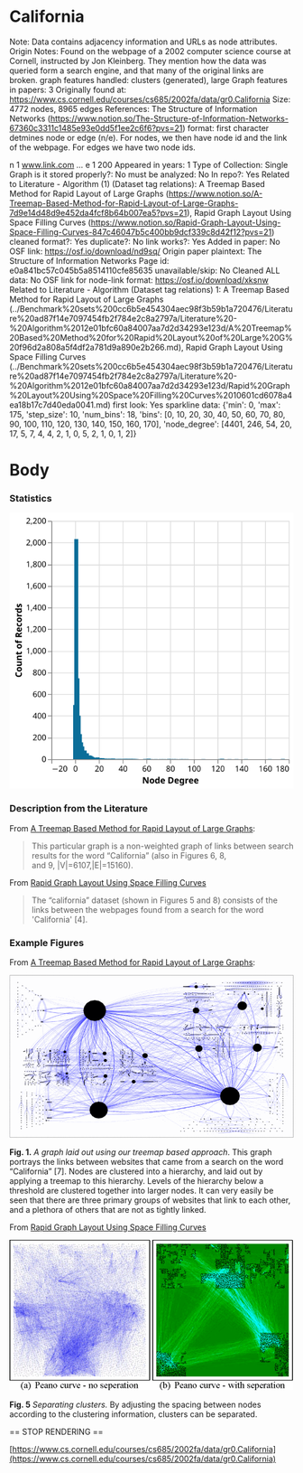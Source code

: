 # California

Note: Data contains adjacency information and URLs as node attributes. 
Origin Notes: Found on the webpage of a 2002 computer science course at Cornell, instructed by Jon Kleinberg. They mention how the data was queried form a search engine, and that many of the original links are broken. 
graph features handled: clusters (generated), large
Graph features in papers: 3
Originally found at: https://www.cs.cornell.edu/courses/cs685/2002fa/data/gr0.California
Size: 4772 nodes, 8965 edges
References: The Structure of Information Networks (https://www.notion.so/The-Structure-of-Information-Networks-67360c3311c1485e93e0dd5f1ee2c6f6?pvs=21)
format: first character detmines node or edge (n/e). For nodes, we then have node id and the link of the webpage. For edges we have two node ids. 

n 1 www.link.com
…
e 1 200
Appeared in years: 1
Type of Collection: Single Graph
is it stored properly?: No
must be analyzed: No
In repo?: Yes
Related to Literature - Algorithm (1) (Dataset tag relations): A Treemap Based Method for Rapid Layout of Large Graphs (https://www.notion.so/A-Treemap-Based-Method-for-Rapid-Layout-of-Large-Graphs-7d9e14d48d9e452da4fcf8b64b007ea5?pvs=21), Rapid Graph Layout Using Space Filling Curves (https://www.notion.so/Rapid-Graph-Layout-Using-Space-Filling-Curves-847c46047b5c400bb9dcf339c8d42f12?pvs=21)
cleaned format?: Yes
duplicate?: No
link works?: Yes
Added in paper: No
OSF link: https://osf.io/download/nd9sq/
Origin paper plaintext: The Structure of Information Networks
Page id: e0a841bc57c045b5a8514110cfe85635
unavailable/skip: No
Cleaned ALL data: No
OSF link for node-link format: https://osf.io/download/xksnw
Related to Literature - Algorithm (Dataset tag relations) 1: A Treemap Based Method for Rapid Layout of Large Graphs (../Benchmark%20sets%200cc6b5e454304aec98f3b59b1a720476/Literature%20ad87f14e7097454fb2f784e2c8a2797a/Literature%20-%20Algorithm%2012e01bfc60a84007aa7d2d34293e123d/A%20Treemap%20Based%20Method%20for%20Rapid%20Layout%20of%20Large%20G%20f96d2a808a5f4df2a781d9a890e2b266.md), Rapid Graph Layout Using Space Filling Curves (../Benchmark%20sets%200cc6b5e454304aec98f3b59b1a720476/Literature%20ad87f14e7097454fb2f784e2c8a2797a/Literature%20-%20Algorithm%2012e01bfc60a84007aa7d2d34293e123d/Rapid%20Graph%20Layout%20Using%20Space%20Filling%20Curves%2010601cd6078a4ea18b17c7d40eda0041.md)
first look: Yes
sparkline data: {'min': 0, 'max': 175, 'step_size': 10, 'num_bins': 18, 'bins': [0, 10, 20, 30, 40, 50, 60, 70, 80, 90, 100, 110, 120, 130, 140, 150, 160, 170], 'node_degree': [4401, 246, 54, 20, 17, 5, 7, 4, 4, 2, 1, 0, 5, 2, 1, 0, 1, 2]}

# Body

### Statistics

![degree_distr.svg](California%20e0a841bc57c045b5a8514110cfe85635/degree_distr.svg)

### Description from the Literature

From [A Treemap Based Method for Rapid Layout of Large Graphs](https://ieeexplore.ieee.org/document/4475481):

> This particular graph is a non-weighted graph of links between search results for the word “California” (also in Figures 6, 8, and 9, |V|=6107,|E|=15160).
> 

From [Rapid Graph Layout Using Space Filling Curves](https://ieeexplore.ieee.org/document/4658143)

> The “california” dataset (shown in Figures 5 and 8) consists of the links between the webpages found from a search for the word 'California' [4].
> 

### Example Figures

From [A Treemap Based Method for Rapid Layout of Large Graphs](https://ieeexplore.ieee.org/document/4475481):

![Untitled](California%20e0a841bc57c045b5a8514110cfe85635/Untitled.png)

**Fig. 1.** *A graph laid out using our treemap based approach*. This graph portrays the links between websites that came from a search on the word “California” [7]. Nodes are clustered into a hierarchy, and laid out by applying a treemap to this hierarchy. Levels of the hierarchy below a threshold are clustered together into larger nodes. It can very easily be seen that there are three primary groups of websites that link to each other, and a plethora of others that are not as tightly linked.

From [Rapid Graph Layout Using Space Filling Curves](https://ieeexplore.ieee.org/document/4658143)

![Untitled](California%20e0a841bc57c045b5a8514110cfe85635/Untitled%201.png)

**Fig. 5** *Separating clusters.* By adjusting the spacing between nodes according to the clustering information, clusters can be separated.

== STOP RENDERING ==

[https://www.cs.cornell.edu/courses/cs685/2002fa/data/gr0.California](https://www.cs.cornell.edu/courses/cs685/2002fa/data/gr0.California)